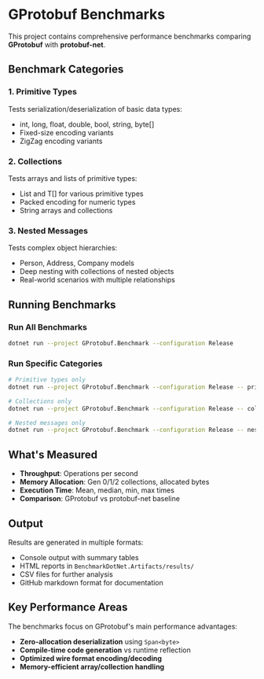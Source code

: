 # GProtobuf Benchmarks

This project contains comprehensive performance benchmarks comparing **GProtobuf** with **protobuf-net**.

## Benchmark Categories

### 1. Primitive Types
Tests serialization/deserialization of basic data types:
- int, long, float, double, bool, string, byte[]
- Fixed-size encoding variants  
- ZigZag encoding variants

### 2. Collections
Tests arrays and lists of primitive types:
- List<T> and T[] for various primitive types
- Packed encoding for numeric types
- String arrays and collections

### 3. Nested Messages
Tests complex object hierarchies:
- Person, Address, Company models
- Deep nesting with collections of nested objects
- Real-world scenarios with multiple relationships

## Running Benchmarks

### Run All Benchmarks
```bash
dotnet run --project GProtobuf.Benchmark --configuration Release
```

### Run Specific Categories
```bash
# Primitive types only
dotnet run --project GProtobuf.Benchmark --configuration Release -- primitives

# Collections only  
dotnet run --project GProtobuf.Benchmark --configuration Release -- collections

# Nested messages only
dotnet run --project GProtobuf.Benchmark --configuration Release -- nested
```

## What's Measured

- **Throughput**: Operations per second
- **Memory Allocation**: Gen 0/1/2 collections, allocated bytes
- **Execution Time**: Mean, median, min, max times
- **Comparison**: GProtobuf vs protobuf-net baseline

## Output

Results are generated in multiple formats:
- Console output with summary tables
- HTML reports in `BenchmarkDotNet.Artifacts/results/`
- CSV files for further analysis
- GitHub markdown format for documentation

## Key Performance Areas

The benchmarks focus on GProtobuf's main performance advantages:
- **Zero-allocation deserialization** using `Span<byte>` 
- **Compile-time code generation** vs runtime reflection
- **Optimized wire format encoding/decoding**
- **Memory-efficient array/collection handling**